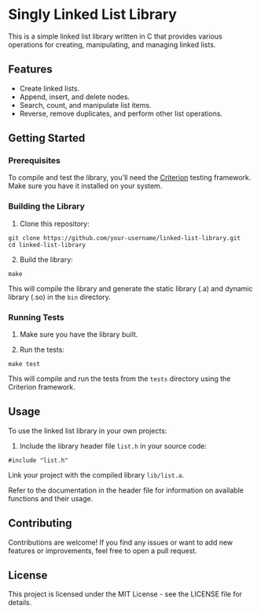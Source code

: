 # Singly Linked List Library

This is a simple linked list library written in C that provides various operations for creating, manipulating, and managing linked lists.

## Features

- Create linked lists.
- Append, insert, and delete nodes.
- Search, count, and manipulate list items.
- Reverse, remove duplicates, and perform other list operations.

## Getting Started

### Prerequisites

To compile and test the library, you'll need the [Criterion](https://github.com/Snaipe/Criterion) testing framework. Make sure you have it installed on your system.

### Building the Library

1. Clone this repository:
~~~
git clone https://github.com/your-username/linked-list-library.git
cd linked-list-library
~~~

2. Build the library:
~~~
make
~~~

This will compile the library and generate the static library (.a) and dynamic library (.so) in the `bin` directory.

### Running Tests

1. Make sure you have the library built.

2. Run the tests:
~~~
make test
~~~

This will compile and run the tests from the `tests` directory using the Criterion framework.

## Usage

To use the linked list library in your own projects:

1. Include the library header file `list.h` in your source code:

~~~
#include "list.h"
~~~

Link your project with the compiled library `lib/list.a`.

Refer to the documentation in the header file for information on available functions and their usage.

## Contributing
Contributions are welcome! If you find any issues or want to add new features or improvements, feel free to open a pull request.

## License
This project is licensed under the MIT License - see the LICENSE file for details.
